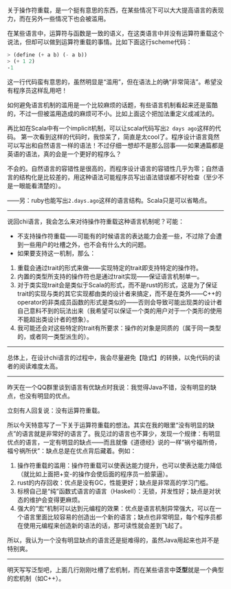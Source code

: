 关于操作符重载，是一个挺有意思的东西，在某些情况下可以大大提高语言的表现力，而在另外一些情况下也会被滥用。

在某些语言中，运算符与函数是一致的语义，在这类语言中并没有运算符重载这个说法，但却可以做到运算符重载的事情。比如下面这行scheme代码：
```scheme
> (define (+ a b) (- a b))
> (+ 1 2)
-1
```
这一行代码蛮有意思的，虽然明显是“滥用”，但在语法上的确“非常简洁”。希望没有程序员这样乱用吧！

如何避免语言机制的滥用是一个比较麻烦的话题，有些语言机制看起来还是蛮酷的，不过一但被滥用造成的麻烦可不小。比如上面这个把加法重定义成减法的。

再比如在Scala中有一个implicit机制，可以让scala代码写出```2 days ago```这样的代码。 第一次看到这样的代码时，我惊呆了，简直是太cool了。程序设计语言竟然可以写出和自然语言一样的语法！不过仔细一想却不是那么回事——如果通篇都是英语的语法，真的会是一个更好的程序么？

不会的。自然语言的容错性是很高的，而程序设计语言的容错性几乎为零；自然语言的结构化是比较差的，用这种语法可能程序员写出语法错误都不好检查（至少不是一眼能看清楚的）。

——另：ruby也能写出```2.days.ago```这样的语言结构。Scala只是可以省略点。

---

说回chi语言，我会怎么来对待操作符重载这种语言机制呢？可能：
- 不支持操作符重载——可能有的时候语言的表达能力会差一些，不过除了会遭到一些用户的吐槽之外，也不会有什么大的问题。
- 如果要支持这一机制，那么：

1. 重载会通过trait的形式来做——实现特定的trait即支持特定的操作符。
2. 内置的类型所支持的操作符也是通过trait实现——保证语言机制单一。
3. 对于类实现trait会是类似于Scala的形式，而不是rust的形式，这是为了保证trait的实现与类的其它实现都由类的设计者来搞定，而不是在类外——C++的operator的非类成员函数的形式是类似的——否则会导致可能出现类的设计者自己意料不到的玩法出来（我希望可以保证一个类的用户对于一个类形的使用不能超出类设计者的想象）。
4. 我可能还会对这些特定的trait有所要求：操作的对象是同质的（属于同一类型的，或者同一类型派生的）。

---

总体上，在设计chi语言的过程中，我会尽量避免【隐式】的转换，以免代码的读者的阅读难度太高。

---

昨天在一个QQ群里谈到语言有优缺点时我说：我觉得Java不错，没有明显的缺点，也没有明显的优点。

立刻有人回复说：没有运算符重载。

所以今天特意写了一下关于运算符重载的想法。其实在我的眼里“没有明显的缺点”的语言就是非常好的语言了。我见过的语言也不算少，发现一个规律：有明显优点的语言，一定有明显的缺点——而且就像《道德经》说的一样“祸兮福所倚，福兮祸所伏”：缺点总是在优点背后藏着。例如：

1. 操作符重载的滥用：操作符重载可以使表达能力提升，也可以使表达能力降低（就比如上面把+变-的操作会使后面的程序员一脸蒙逼）。
2. rust的内存回收：优点是没有GC，性能更好；缺点是非常高的学习门槛。
3. 标榜自己是“纯”函数式语言的语言（Haskell）：无锁，并发性好；缺点是对状态的维护会变得更麻烦。
4. 强大的“宏”机制可以达到元编程的效果：优点是语言机制异常强大，可以在一个语言里面比较容易的创造出一个新的语言；缺点也非常明显，每个程序员都在使用元编程来创造新的语法的话，那可读性就会差到飞起了。

所以，我认为一个没有明显缺点的语言还是挺难得的，虽然Java用起来也并不是特别爽。

---

明天写写泛型吧，上面几行刚刚吐槽了宏机制，而在某些语言中**泛型**就是一个典型的宏机制（如C++）。

